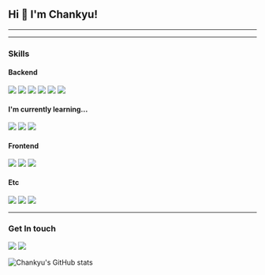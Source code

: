 ## Hi 👋 I'm Chankyu! 
---



---
### Skills

#### Backend
<p>
  <img src="https://img.shields.io/badge/Python-3776AB?style=flat-square&logo=Python&logoColor=white"/>
  <img src="https://img.shields.io/badge/Django-092E20?style=flat-square&logo=Django&logoColor=white"/>
  <img src="https://img.shields.io/badge/Flask-000000?style=flat-square&logo=Flask&logoColor=white"/>
  <img src="https://img.shields.io/badge/Mysql-4479A1?style=flat-square&logo=Mysql%20Cordova&logoColor=black"/>
  <img src="https://img.shields.io/badge/Mysql-4479A1?style=flat-square&logo=MongoDB%20Cordova&logoColor=black"/>
  <img src="https://img.shields.io/badge/Amazon AWS-232F3E?style=flat-square&logo=Amazon AWS&logoColor=white"/>
</p>

#### I'm currently learning...
<p>
  <img src="https://img.shields.io/badge/Go-00ADD8?style=flat-square&logo=Go&logoColor=white"/>
  <img src="https://img.shields.io/badge/JavaScript-F7DF1E?style=flat-square&logo=JavaScript&logoColor=black"/>
  <img src="https://img.shields.io/badge/Node.js-339933?style=flat-square&logo=JavaScript&logoColor=black"/>
</p>

#### Frontend
<p>
  <img src="https://img.shields.io/badge/Vue.js-4FC08D?style=flat-square&logo=Vue.js&logoColor=white"/>
  <img src="https://img.shields.io/badge/HTML5-E34F26?style=flat-square&logo=HTML5&logoColor=white"/>
  <img src="https://img.shields.io/badge/CSS3-1572B6?style=flat-square&logo=CSS3&logoColor=white"/>
</p>

#### Etc

<p>
  <img src="https://img.shields.io/badge/GitHub-181717?style=flat-square&logo=GitHub&logoColor=white"/>
  <img src="https://img.shields.io/badge/Jira-0052CC?style=flat-square&logo=Jira&logoColor=white"/>
  <img src="https://img.shields.io/badge/Trello-0052CC?style=flat-square&logo=Trello&logoColor=white"/>
</p>

---

### Get In touch

<p>
  <a href="https://velog.io/@lck0827/" target="_blank"><img src="https://img.shields.io/badge/Blog-007474?style=flat-square&logo=GitHub%20Sponsors&logoColor=white"/></a>
  <a href="mailto:lck0827@gmail.com" target="_blank"><img src="https://img.shields.io/badge/lck0827-EA4335?style=flat-square&logo=Gmail&logoColor=white"/></a>
</p>

![Chankyu's GitHub stats](https://github-readme-stats.vercel.app/api?username=Kyuuu827&show_icons=true&theme=radical)